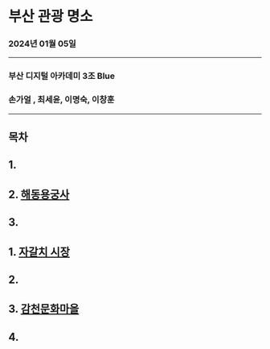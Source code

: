 # 부산 관광 명소  
### 2024년 01월 05일
---
### 부산 디지털 아카데미 3조 Blue
### 손가얼 , 최세윤, 이명숙, 이창훈  
---

## 목차  
## 1.
## 2. [해동용궁사](project02/Haedong.md)
## 3. 
## 1. [자갈치 시장](project01/gagalchi01.md)
## 2.
## 3. [감천문화마을](project03/Gamcheon_Culture_Village.md)
## 4.



